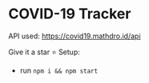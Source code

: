 # COVID-19 Tracker


API used: https://covid19.mathdro.id/api

Give it a star ⭐ 
Setup:
- run ```npm i && npm start```
